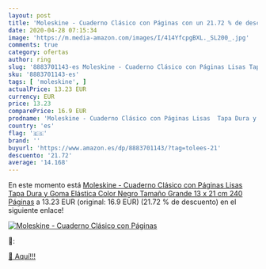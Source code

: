 ```yaml
---
layout: post
title: 'Moleskine - Cuaderno Clásico con Páginas con un 21.72 % de descuento'
date: 2020-04-28 07:15:34
image: 'https://m.media-amazon.com/images/I/414YfcpgBXL._SL200_.jpg'
comments: true
category: ofertas
author: ring
slug: '8883701143-es Moleskine - Cuaderno Clásico con Páginas Lisas Tapa Dura y...'
sku: '8883701143-es'
tags: [ 'moleskine', ]
actualPrice: 13.23 EUR
currency: EUR
price: 13.23
comparePrice: 16.9 EUR
prodname: 'Moleskine - Cuaderno Clásico con Páginas Lisas  Tapa Dura y Goma Elástica  Color Negro  Tamaño Grande 13 x 21 cm  240 Páginas'
country: 'es'
flag: '🇪🇸'
brand: ''
buyurl: 'https://www.amazon.es/dp/8883701143/?tag=tolees-21'
descuento: '21.72'
average: '14.168'
---
```


En este momento está [Moleskine - Cuaderno Clásico con Páginas Lisas  Tapa Dura y Goma Elástica  Color Negro  Tamaño Grande 13 x 21 cm  240 Páginas](https://www.amazon.es/dp/8883701143/?tag=tolees-21) a 13.23 EUR (original: 16.9 EUR) (21.72 %  de descuento) en el siguiente enlace!

[![Moleskine - Cuaderno Clásico con Páginas](https://m.media-amazon.com/images/I/414YfcpgBXL._SL200_.jpg)](https://www.amazon.es/dp/8883701143/?tag=tolees-21)

🔎:


[🛒 Aquí!!!](https://www.amazon.es/dp/8883701143/?tag=tolees-21)
